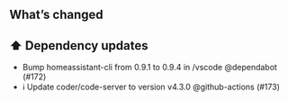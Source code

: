 ## What’s changed
## ⬆️ Dependency updates

- Bump homeassistant-cli from 0.9.1 to 0.9.4 in /vscode @dependabot (#172)
- ℹ️ Update coder/code-server to version v4.3.0 @github-actions (#173)
